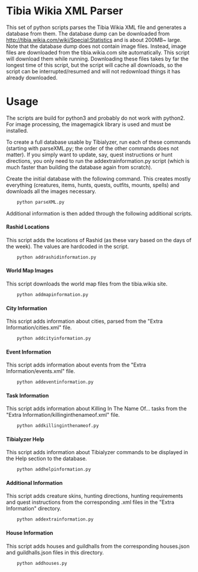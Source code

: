 # Tibia Wikia XML Parser

This set of python scripts parses the Tibia Wikia XML file and generates a database from them. The database dump can be downloaded from http://tibia.wikia.com/wiki/Special:Statistics and is about 200MB~ large. Note that the database dump does not contain image files. Instead, image files are downloaded from the tibia.wikia.com site automatically. This script will download them while running. Downloading these files takes by far the longest time of this script, but the script will cache all downloads, so the script can be interrupted/resumed and will not redownload things it has already downloaded.

# Usage
The scripts are build for python3 and probably do not work with python2. For image processing, the imagemagick library is used and must be installed.

To create a full database usable by Tibialyzer, run each of these commands (starting with parseXML.py; the order of the other commands does not matter). If you simply want to update, say, quest instructions or hunt directions, you only need to run the addextrainformation.py script (which is much faster than building the database again from scratch).

Create the initial database with the following command. This creates mostly everything (creatures, items, hunts, quests, outfits, mounts, spells) and downloads all the images necessary.
```bash
	python parseXML.py
```
Additional information is then added through the following additional scripts.

#### Rashid Locations
This script adds the locations of Rashid (as these vary based on the days of the week). The values are hardcoded in the script.
```bash
	python addrashidinformation.py
```
#### World Map Images
This script downloads the world map files from the tibia.wikia site.
```bash
	python addmapinformation.py
```
#### City Information
This script adds information about cities, parsed from the "Extra Information/cities.xml" file.
```bash
	python addcityinformation.py
```
#### Event Information
This script adds information about events from the "Extra Information/events.xml" file.
```bash
	python addeventinformation.py
```
#### Task Information
This script adds information about Killing In The Name Of... tasks from the "Extra Information/killinginthenameof.xml" file.
```bash
	python addkillinginthenameof.py
```
#### Tibialyzer Help
This script adds information about Tibialyzer commands to be displayed in the Help section to the database.
```bash
	python addhelpinformation.py
```
#### Additional Information
This script adds creature skins, hunting directions, hunting requirements and quest instructions from the corresponding .xml files in the "Extra Information" directory.
```bash
	python addextrainformation.py
```

#### House Information
This script adds houses and guildhalls from the corresponding houses.json and guildhalls.json files in this directory.
```bash
	python addhouses.py
```
